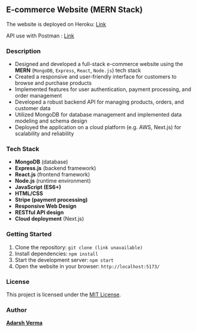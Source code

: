 ## E-commerce Website (MERN Stack)

The website is deployed on Heroku: [Link]()

API use with Postman : [Link](https://www.postman.com/aerospace-geologist-25924470/workspace/public-e-commerce/collection/34091040-10477bbe-7028-4820-bda7-b3f48eb557dc?action=share&creator=34091040)

### Description

-   Designed and developed a full-stack e-commerce website using the **MERN** (`MongoDB`, `Express`, `React`, `Node.js`) tech stack
-   Created a responsive and user-friendly interface for customers to browse and purchase products
-   Implemented features for user authentication, payment processing, and order management
-   Developed a robust backend API for managing products, orders, and customer data
-   Utilized MongoDB for database management and implemented data modeling and schema design
-   Deployed the application on a cloud platform (e.g. AWS, Next.js) for scalability and reliability

### Tech Stack

-   **MongoDB** (database)
-   **Express.js** (backend framework)
-   **React.js** (frontend framework)
-   **Node.js** (runtime environment)
-   **JavaScript (ES6+)**
-   **HTML/CSS**
-   **Stripe (payment processing)**
-   **Responsive Web Design**
-   **RESTful API design**
-   **Cloud deployment** (Next.js)

### Getting Started

1. Clone the repository: `git clone (link unavailable)`
2. Install dependencies: `npm install`
3. Start the development server: `npm start`
4. Open the website in your browser: `http://localhost:5173/`

### License

This project is licensed under the [MIT License]().

### Author

**[Adarsh Verma]()**
